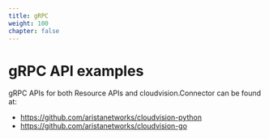 ```yaml
---
title: gRPC
weight: 100
chapter: false
---
```


# gRPC API examples

gRPC APIs for both Resource APIs and cloudvision.Connector can be found at:
- https://github.com/aristanetworks/cloudvision-python
- https://github.com/aristanetworks/cloudvision-go
